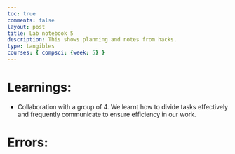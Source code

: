 ```yaml
---
toc: true
comments: false
layout: post
title: Lab notebook 5
description: This shows planning and notes from hacks.
type: tangibles
courses: { compsci: {week: 5} }
---
```


# Learnings:
- Collaboration with a group of 4. We learnt how to divide tasks effectively and frequently communicate to ensure efficiency in our work.

# Errors:
